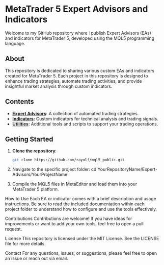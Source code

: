 # MetaTrader 5 Expert Advisors and Indicators

Welcome to my GitHub repository where I publish Expert Advisors (EAs) and indicators for MetaTrader 5, developed using the MQL5 programming language.

## About

This repository is dedicated to sharing various custom EAs and indicators created for MetaTrader 5. Each project in this repository is designed to enhance trading strategies, automate trading activities, and provide insightful market analysis through custom indicators.

## Contents

- **[Expert Advisors](./Expert-Advisors):** A collection of automated trading strategies.
- **[Indicators](./Indicators):** Custom indicators for technical analysis and trading signals.
- **[Utilities](./Utilities):** Additional tools and scripts to support your trading operations.

## Getting Started

1. **Clone the repository**:
   ```bash
   git clone https://github.com/rayolf/mql5_public.git
2. Navigate to the specific project folder:
cd YourRepositoryName/Expert-Advisors/YourProjectName

3. Compile the MQL5 files in MetaEditor and load them into your MetaTrader 5 platform.

How to Use
Each EA or indicator comes with a brief description and usage instructions. Be sure to read the included documentation within each project folder to understand how to configure and use the tools effectively.

Contributions
Contributions are welcome! If you have ideas for improvements or want to add your own tools, feel free to open a pull request.

License
This repository is licensed under the MIT License. See the LICENSE file for more details.

Contact
For any questions, issues, or suggestions, please feel free to open an issue or reach out via email.
